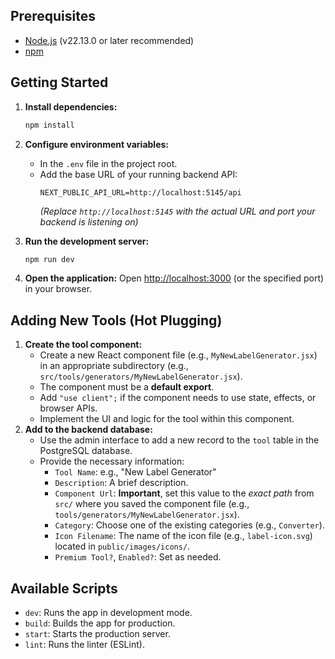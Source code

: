 ## Prerequisites

- [Node.js](https://nodejs.org/) (v22.13.0 or later recommended)
- [npm](https://www.npmjs.com/)

## Getting Started

1.  **Install dependencies:**

    ```bash
    npm install
    ```

2.  **Configure environment variables:**

    - In the `.env` file in the project root.
    - Add the base URL of your running backend API:
      ```
      NEXT_PUBLIC_API_URL=http://localhost:5145/api
      ```
      _(Replace `http://localhost:5145` with the actual URL and port your backend is listening on)_

3.  **Run the development server:**

    ```bash
    npm run dev
    ```

4.  **Open the application:** Open [http://localhost:3000](http://localhost:3000) (or the specified port) in your browser.

## Adding New Tools (Hot Plugging)

1.  **Create the tool component:**
    - Create a new React component file (e.g., `MyNewLabelGenerator.jsx`) in an appropriate subdirectory (e.g., `src/tools/generators/MyNewLabelGenerator.jsx`).
    - The component must be a **default export**.
    - Add `"use client";` if the component needs to use state, effects, or browser APIs.
    - Implement the UI and logic for the tool within this component.
2.  **Add to the backend database:**
    - Use the admin interface to add a new record to the `tool` table in the PostgreSQL database.
    - Provide the necessary information:
      - `Tool Name`: e.g., "New Label Generator"
      - `Description`: A brief description.
      - `Component Url`: **Important**, set this value to the _exact path_ from `src/` where you saved the component file (e.g., `tools/generators/MyNewLabelGenerator.jsx`).
      - `Category`: Choose one of the existing categories (e.g., `Converter`).
      - `Icon Filename`: The name of the icon file (e.g., `label-icon.svg`) located in `public/images/icons/`.
      - `Premium Tool?`, `Enabled?`: Set as needed.

## Available Scripts

- `dev`: Runs the app in development mode.
- `build`: Builds the app for production.
- `start`: Starts the production server.
- `lint`: Runs the linter (ESLint).

